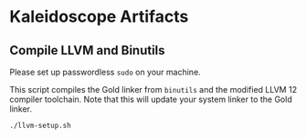 # Kaleidoscope Artifacts


## Compile LLVM and Binutils

Please set up passwordless `sudo` on your machine.

This script compiles the Gold linker from `binutils` and the modified LLVM 12
compiler toolchain. Note that this will update your system linker to the Gold
linker.

`./llvm-setup.sh`

